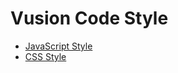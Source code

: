 # Vusion Code Style

- [JavaScript Style](src/eslint/README.md)
- [CSS Style](src/stylelint/README.md)
